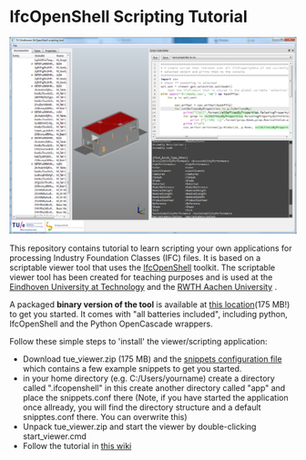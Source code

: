 # IfcOpenShell Scripting Tutorial 

![Viewer screenshot](img/tue_viewer_screen_shot.png)

This repository contains tutorial to learn scripting your own applications for processing Industry Foundation Classes (IFC) files. It is based on a scriptable viewer tool that uses the [IfcOpenShell](http://ifcopenshell.org) toolkit. The scriptable viewer tool has been created for teaching purposes and is used at the [Eindhoven University at Technology](https://www.isbe.tue.nl) and the [RWTH Aachen University](http://caad.arch.rwth-aachen.de) .  

A packaged __binary version of the tool__ is available at [this location](caad.arch.rwth-aachen.de/ifcopenshell_scripting/rwth-viewer.zip)(175 MB!) to get you started. It comes with "all batteries included", including python, IfcOpenShell and the Python OpenCascade wrappers.

Follow these simple steps to 'install' the viewer/scripting application:

  - Download tue_viewer.zip (175 MB) and the [snippets configuration file](https://raw.githubusercontent.com/jakob-beetz/IfcOpenShellScriptingTutorial/master/src/snippets.conf) which contains a few example snippets to get you started.
  - in your home directory (e.g. C:/Users/yourname) create a directory called ".ifcopenshell" in this create another directory called "app" and place the snippets.conf there (Note, if you have started the application once allready, you will find the directory structure and a default snipptes.conf there. You can overwrite this)
  - Unpack tue_viewer.zip and start the viewer by double-clicking start_viewer.cmd
  - Follow the tutorial in [this wiki](https://github.com/jakob-beetz/IfcOpenShellScriptingTutorial/wiki/Home)
